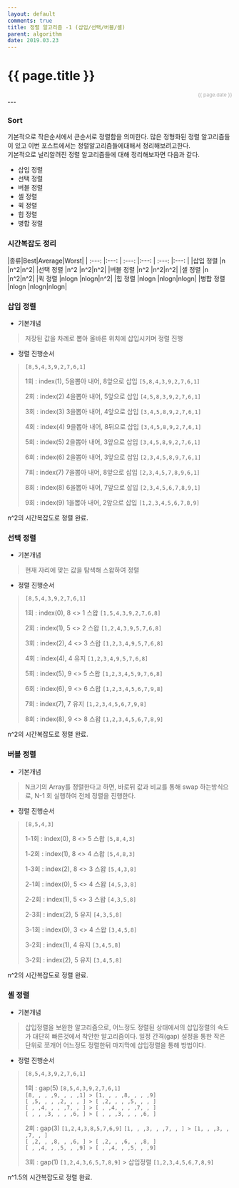 ```yaml
---
layout: default
comments: true
title: 정렬 알고리즘 -1 (삽입/선택/버블/셸)
parent: algorithm
date: 2019.03.23
---
```


<h1>{{ page.title }}</h1>  
<div style="text-align:right; font-size:11px; color:#aaa">{{ page.date }} </div>
---

### Sort
기본적으로 작은순서에서 큰순서로 정렬함을 의미한다. 많은 정형화된 정렬 알고리즘들이 있고 이번 포스트에서는 정렬알고리즘들에대해서 정리해보려고한다.   
기본적으로 널리알려진 정렬 알고리즘들에 대해 정리해보자면 다음과 같다.
- 삽입 정렬
- 선택 정렬 
- 버블 정렬
- 셸 정렬
- 퀵 정렬 
- 힙 정렬
- 병합 정렬 


### 시간복잡도 정리 
|종류|Best|Average|Worst|
| :---: |:---: | :---: |:---: | :---: |:---: |
|삽입 정렬 |n |n^2|n^2|
|선택 정렬 |n^2 |n^2|n^2|
|버블 정렬 |n^2 |n^2|n^2|
|셸 정렬 |n |n^2|n^2|
|퀵 정렬 |nlogn |nlogn|n^2|
|힙 정렬 |nlogn |nlogn|nlogn|
|병합 정렬 |nlogn |nlogn|nlogn|


### 삽입 정렬
- 기본개념
> 저장된 값을 차례로 뽑아 올바른 위치에 삽입시키며 정렬 진행  

- 정렬 진행순서 
> `[8,5,4,3,9,2,7,6,1]`  
>   
> 1회 : index(1), 5을뽑아 내어, 8앞으로 삽입
> `[5,8,4,3,9,2,7,6,1]`  
> 
> 2회 : index(2) 4을뽑아 내어, 5앞으로 삽입
> `[4,5,8,3,9,2,7,6,1]`  
> 
> 3회 : index(3) 3을뽑아 내어, 4앞으로 삽입
> `[3,4,5,8,9,2,7,6,1]`  
> 
> 4회 : index(4) 9을뽑아 내어, 8뒤으로 삽입
> `[3,4,5,8,9,2,7,6,1]`  
> 
> 5회 : index(5) 2을뽑아 내어, 3앞으로 삽입
> `[3,4,5,8,9,2,7,6,1]`  
> 
> 6회 : index(6) 2을뽑아 내어, 3앞으로 삽입
> `[2,3,4,5,8,9,7,6,1]`  
> 
> 7회 : index(7) 7을뽑아 내어, 8앞으로 삽입
> `[2,3,4,5,7,8,9,6,1]`  
> 
> 8회 : index(8) 6을뽑아 내어, 7앞으로 삽입
> `[2,3,4,5,6,7,8,9,1]`  
> 
> 9회 : index(9) 1을뽑아 내어, 2앞으로 삽입
> `[1,2,3,4,5,6,7,8,9]`  

n^2의 시간복잡도로 정렬 완료.

  
  ### 선택 정렬
  - 기본개념
  > 현재 자리에 맞는 값을 탐색해 스왑하여 정렬
  
  - 정렬 진행순서 
  > `[8,5,4,3,9,2,7,6,1]`  
  >   
  > 1회 : index(0), 8 <> 1 스왑
  > `[1,5,4,3,9,2,7,6,8]`  
  > 
  > 2회 : index(1), 5 <> 2 스왑
  > `[1,2,4,3,9,5,7,6,8]`  
  > 
  > 3회 : index(2), 4 <> 3 스왑
  > `[1,2,3,4,9,5,7,6,8]`  
  > 
  > 4회 : index(4), 4  유지
  > `[1,2,3,4,9,5,7,6,8]`  
  > 
  > 5회 : index(5), 9 <> 5 스왑
  > `[1,2,3,4,5,9,7,6,8]`  
  > 
  > 6회 : index(6), 9 <> 6 스왑
  > `[1,2,3,4,5,6,7,9,8]`  
  > 
  > 7회 : index(7), 7 유지
  > `[1,2,3,4,5,6,7,9,8]`  
  > 
  > 8회 : index(8), 9 <> 8 스왑
  > `[1,2,3,4,5,6,7,8,9]`  
  
  n^2의 시간복잡도로 정렬 완료.

### 버블 정렬
- 기본개념
> N크기의 Array를 정렬한다고 하면, 바로뒤 값과 비교를 통해 swap 하는방식으로, N-1 회 실행하여 전체 정렬을 진행한다. 

- 정렬 진행순서 
> `[8,5,4,3]`  
>   
> 1-1회 : index(0), 8 <> 5 스왑
> `[5,8,4,3]`  
> 
> 1-2회 : index(1), 8 <> 4 스왑
> `[5,4,8,3]`  
>
> 1-3회 : index(2), 8 <> 3 스왑
> `[5,4,3,8]`  
>
> 2-1회 : index(0), 5 <> 4 스왑
> `[4,5,3,8]`  
>
> 2-2회 : index(1), 5 <> 3 스왑
> `[4,3,5,8]`  
>
> 2-3회 : index(2), 5 유지
> `[4,3,5,8]`  
>
> 3-1회 : index(0), 3 <> 4 스왑
> `[3,4,5,8]`  
>
> 3-2회 : index(1), 4 유지
> `[3,4,5,8]`  
>
> 3-2회 : index(2), 5 유지
> `[3,4,5,8]`  

n^2의 시간복잡도로 정렬 완료.

### 셸 정렬
- 기본개념
> 삽입정렬을 보완한 알고리즘으로, 어느정도 정렬된 상태에서의 삽입정렬의 속도가 대단히 빠른것에서 착안한 알고리즘이다. 일정 간격(gap) 설정을 통한 작은 단위로 쪼개어 어느정도 정렬한뒤 마지막에 삽입정렬을 통해 방법이다.

- 정렬 진행순서 
> `[8,5,4,3,9,2,7,6,1]`  
>   
> 1회 : gap(5)
> `[8,5,4,3,9,2,7,6,1]`  
> `[8, , , ,9, , , ,1] > [1, , , ,8, , , ,9]`  
> `[ ,5, , , ,2, , , ] > [ ,2, , , ,5, , , ]`  
> `[ , ,4, , , ,7, , ] > [ , ,4, , , ,7, , ]`  
> `[ , , ,3, , , ,6, ] > [ , , ,3, , , ,6, ]`
>
> 2회 : gap(3) 
> `[1,2,4,3,8,5,7,6,9]`
> `[1, , ,3, , ,7, , ] > [1, , ,3, , ,7, , ]`  
> `[ ,2, , ,8, , ,6, ] > [ ,2, , ,6, , ,8, ]`  
> `[ , ,4, , ,5, , ,9] > [ , ,4, , ,5, , ,9]`  
>
> 3회 : gap(1) 
> `[1,2,4,3,6,5,7,8,9]` > 삽입정렬
> `[1,2,3,4,5,6,7,8,9]`


n^1.5의 시간복잡도로 정렬 완료.
